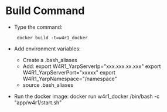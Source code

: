 # Build Command

* Type the command:

       docker build -t=w4r1_docker

* Add environment variables:
    * Create a .bash_aliases
    * Add:
          export W4R1_YarpServerIp="xxx.xxx.xx.xxx"
          export W4R1_YarpServerPort="xxxxx"
          export W4R1_YarpNamespace="/namespace"
    * source .bash_aliases

* Run the docker image:
         docker run w4r1_docker /bin/bash -c "app/w4r1/start.sh"
